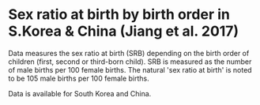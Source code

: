 # Sex ratio at birth by birth order in S.Korea & China (Jiang et al. 2017)

Data measures the sex ratio at birth (SRB) depending on the birth order of children (first, second or third-born child). SRB is measured as the number of male births per 100 female births. The natural 'sex ratio at birth' is noted to be 105 male births per 100 female births.

Data is available for South Korea and China.